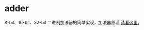 # adder

8-bit、16-bit、32-bit 二进制加法器的简单实现，加法器原理 [请看这里](https://liamlin.me/2019/06/27/the-principle-and-programming-simulation-of-binary-adder)。
